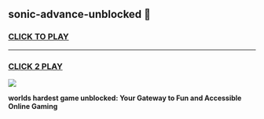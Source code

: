 
## sonic-advance-unblocked 👋
<h3>
<a href="https://premium.freeplayer.one?title=sonic-advance-unblocked&ref=14F">CLICK TO PLAY</a></h3>
<hr>

<h3>
<a href="https://premium.freeplayer.one?title=sonic-advance-unblocked&ref=14F">CLICK 2 PLAY</a>
  
</h3>

<a href="https://premium.freeplayer.one?title=sonic-advance-unblocked&ref=12F/"><img src="https://clearcache.store/games.png"></a>


**worlds hardest game unblocked: Your Gateway to Fun and Accessible Online Gaming**
